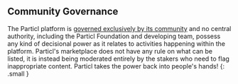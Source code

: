 ## Community Governance

The Particl platform is [governed exclusively by its community]({{site.baseurl}}/proposals/ "Particl community Proposals") and no central authority, including the Particl Foundation and developing team, possess any kind of decisional power as it relates to activities happening within the platform. Particl's marketplace does not have any rule on what can be listed, it is instead being moderated entirely by the stakers who need to flag inappropriate content. Particl takes the power back into people's hands!
{: .small }